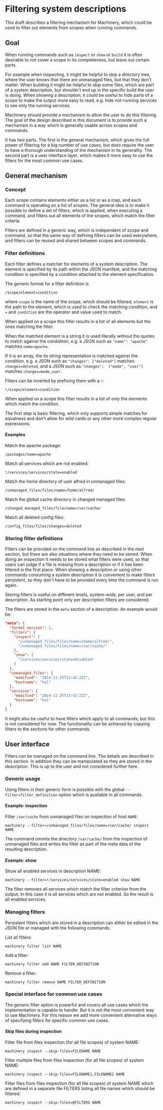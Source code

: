 # Filtering system descriptions

This draft describes a filtering mechanism for Machinery, which could be used
to filter out elements from scopes when running commands.


## Goal

When running commands such as `inspect` or `show` or `build` it is often
desirable to not cover a scope in its completeness, but leave out certain parts.

For example when inspecting, it might be helpful to skip a directory tree, where
the user knows that there are unmanaged files, but that they don't matter. When
building it might be helpful to skip some files, which are part of a system
description, but shouldn't end up in the specific build the user is doing. When
showing a description, it could be useful to hide parts of a scope to make the
output more easy to read, e.g. hide not-running services to see only the running
services.

Machinery should provide a mechanism to allow the user to do this filtering. The
goal of the design described in this document is to provide such a mechanism in
a way which is generally usable across scopes and commands.

It has two parts. The first is the general mechanism, which gives the full power
of filtering for a big number of use cases, but does require the user to have
a thorough understanding of the mechanism in its generality. The second part is
a user interface layer, which makes it more easy to use the filters for the most
common use cases.


## General mechanism

### Concept

Each scope contains elements either as a list or as a map, and each command is
operating on a list of scopes. The general idea is to make it possible to
define a set of filters, which is applied, when executing a command, and filters
out all elements of the scopes, which match the filter criteria.

Filters are defined in a generic way, which is independent of scope and command,
so that the same way of defining filters can be used everywhere, and filters can
be reused and shared between scopes and commands.


### Filter definitions

Each filter defines a matcher for elements of a system description. The element
is specified by its path within the JSON manifest, and the matching condition
is specified by a condition attached to the element specification.

The generic format for a filter definition is

    /scope/element=condition

where `scope` is the name of the scope, which should be filtered, `element` is
the path to the element, which is used to check the matching condition, and `=`
and `condition` are the operator and value used to match.

When applied on a scope this filter results in a list of all elements but the
ones matching the filter.

When the matched element is a string it is used literally without the quotes to
match against the condiditon, e.g. a JSON such as `"name": "apache"` matches
`name=apache`.

If it is an array, the its string representation is matched against the
condition. e.g. a JSON such as `"changes": ["deleted"]` matches
`changes=deleted`, and a JSON such as `"changes":  ["mode", "user"]` matches
`changes=mode,user`.

Filters can be inverted by prefixing them with a `!`:

    !/scope/element=condition

When applied on a scope this filter results in a list of only the elements
which match the condition.

The first step is basic filtering, which only supports simple matches for
equalness and don't allow for wild cards or any other more complex regular
expressions.

#### Examples

Match the apache package:

    /packages/name=apache

Match all services which are not enabled:

    !/services/services/state=enabled

Match the home directory of user alfred in unmanaged files:

    /unmanaged_files/files/name=/home/alfred/

Match the global cache directory in changed managed files:

    /changed_managed_files/file/name=/var/cache/

Match all deleted config files:

    /config_files/files/changes=deleted


### Storing filter definitions

Filters can be provided on the command line as described in the next section,
but there are also situations where they need to be stored. When doing an
inspection it needs to be stored what filters were used, so that users can judge
if a file is missing from a description or if it has been filtered in the first
place. When showing a description or using other commands consuming a system
description it is convenient to make filters persistent, so they don't have to
be provided every time the command is run again.

Storing filters is useful on different levels, system-wide, per user, and per
description. As starting point only per description filters are considered.

The filters are stored in the `meta` section of a description. An example would
be:

```json
"meta": {
  "format_version": 2,
  "filters": {
    "inspect": [
      "/unmanaged_files/files/name=/home/alfred/",
      "/unmanaged_files/files/name=/var/cache/"
    ],
    "show": [
      "/services/services/state=disabled"
    ]
  },
  "unmanaged_files": {
    "modified": "2014-11-25T13:42:22Z",
    "hostname": "hal"
  },
  "services": {
    "modified": "2014-11-25T13:42:22Z",
    "hostname": "hal"
  }
}
```

It might also be useful to have filters which apply to all commands, but this is
not considered for now. The functionality can be achieved by copying filters
to the sections for other commands.


## User interface

Filters can be managed on the command line. The details are described in this
section. In addition they can be manipulated as they are stored in the
description. This is up to the user and not considered further here.


### Generic usage

Using filters in their generic form is possible with the global
`--filter=filter_definition` option which is available in all commands.

#### Example: inspection

Filter `/var/cache` from unmanaged files on inspection of host `NAME`:

    machinery --filter=/unmanaged_files/files/name=/var/cache/ inspect NAME

The command ommits the directory `/var/cache/` from the inspection of
unmanaged files and writes the filter as part of the meta data of the resulting
description.

#### Example: show

Show all enabled services in description NAME:

    machinery --filter=!/services/services/state=enabled show NAME

The filter removes all services which match the filter criterion from the
output. In this case it is all services which are not enabled. So the result is
all enabled services.


### Managing filters

Persistent filters which are stored in a description can either be edited in the
JSON file or managed with the following commands:

List all filters:

    machinery filter list NAME

Add a filter:

    machinery filter add NAME FILTER_DEFINITION

Remove a filter:

    machinery filter remove NAME FILTER_DEFINITION


### Special interface for common use cases

The generic filter option is powerful and covers all use cases which the
implementation is capable to handle. But it is not the most convenient way to
use Machinery. For this reason we add more convenient alternative ways of
specifying filters for specific common use cases.

#### Skip files during inspection

Filter file from files inspection (for all file scopes) of system NAME:

    machinery inspect --skip-files=FILENAME NAME

Filter multiple files from files inspection (for all file scopes) of system
NAME:

    machinery inspect --skip-files=FILENAME1,FILENAME2 NAME

Filter files from files inspection (for all file scopes) of system NAME which
are defined in a separate file FILTERS listing all file names which should be
filtered:

    machinery inspect --skip-files=@FILTERS NAME
